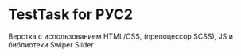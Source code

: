 # TestTask for РУС2

Верстка c использованием HTML/CSS, (препоцессор SCSS), JS и библиотеки Swiper Slider 
